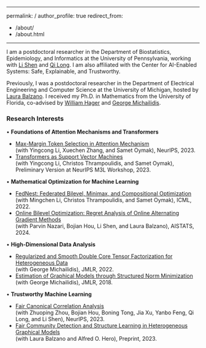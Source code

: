 
---
permalink: /
author_profile: true
redirect_from: 
  - /about/
  - /about.html
---

I am a postdoctoral researcher in the Department of Biostatistics, Epidemiology, and Informatics at the University of Pennsylvania, working with [Li Shen](https://www.med.upenn.edu/apps/faculty/index.php/g275/p9075258) and [Qi Long](https://www.med.upenn.edu/apps/faculty/index.php/g275/p8939931). I am also affiliated with the Center for AI-Enabled Systems: Safe, Explainable, and Trustworthy. 

Previously, I was a postdoctoral researcher in the Department of Electrical Engineering and Computer Science at the University of Michigan, hosted by [Laura Balzano](https://web.eecs.umich.edu/~girasole/?page_id=10). I received my Ph.D. in Mathematics from the University of Florida, co-advised by [William Hager](https://people.clas.ufl.edu/hager/) and [George Michailidis](https://georgemichailidis.github.io/).

### Research Interests

• **Foundations of Attention Mechanisms and Transformers**
  - [Max-Margin Token Selection in Attention Mechanism](https://arxiv.org/pdf/2306.13596.pdf)  
    (with Yingcong Li, Xuechen Zhang, and Samet Oymak), NeurIPS, 2023.
  - [Transformers as Support Vector Machines](https://arxiv.org/pdf/2308.16898.pdf)  
    (with Yingcong Li, Christos Thrampoulidis, and Samet Oymak), Preliminary Version at NeurIPS M3L Workshop, 2023.

• **Mathematical Optimization for Machine Learning**
  - [FedNest: Federated Bilevel, Minimax, and Compositional Optimization](https://arxiv.org/pdf/2205.02215.pdf)  
    (with Mingchen Li, Christos Thrampoulidis, and Samet Oymak), ICML, 2022.
  - [Online Bilevel Optimization: Regret Analysis of Online Alternating Gradient Methods](https://proceedings.mlr.press/v238/ataee-tarzanagh24a/ataee-tarzanagh24a.pdf)  
    (with Parvin Nazari, Bojian Hou, Li Shen, and Laura Balzano), AISTATS, 2024.

• **High-Dimensional Data Analysis**
  - [Regularized and Smooth Double Core Tensor Factorization for Heterogeneous Data](https://dl.acm.org/doi/pdf/10.5555/3586589.3586879)  
    (with George Michailidis), JMLR, 2022.
  - [Estimation of Graphical Models through Structured Norm Minimization](https://www.jmlr.org/papers/volume18/16-486/16-486.pdf)  
    (with George Michailidis), JMLR, 2018.

• **Trustworthy Machine Learning**
  - [Fair Canonical Correlation Analysis](https://arxiv.org/pdf/2309.15809.pdf)  
    (with Zhuoping Zhou, Bojian Hou, Boning Tong, Jia Xu, Yanbo Feng, Qi Long, and Li Shen), NeurIPS, 2023.
  - [Fair Community Detection and Structure Learning in Heterogeneous Graphical Models](https://arxiv.org/pdf/2112.05128.pdf)  
    (with Laura Balzano and Alfred O. Hero), Preprint, 2023.
